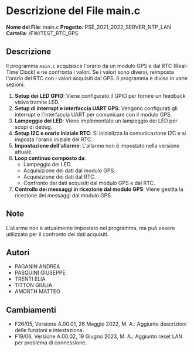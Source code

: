 # Descrizione del File main.c

**Nome del File**: main.c
**Progetto**: PSE_2021_2022_SERVER_NTP_LAN
**Cartella**: /FW/TEST_RTC_GPS

## Descrizione
Il programma `main.c` acquisisce l'orario da un modulo GPS e dal RTC (Real-Time Clock) e ne confronta i valori. Se i valori sono diversi, reimposta l'orario del RTC con i valori acquisiti dal GPS. Il programma è diviso in varie sezioni:

1. **Setup dei LED GPIO**: Viene configurato il GPIO per fornire un feedback visivo tramite LED.
2. **Setup di interrupt e interfaccia UART GPS**: Vengono configurati gli interrupt e l'interfaccia UART per comunicare con il modulo GPS.
3. **Lampeggio dei LED**: Viene implementato un lampeggio dei LED per scopi di debug.
4. **Setup I2C e orario iniziale RTC**: Si inizializza la comunicazione I2C e si imposta l'orario iniziale del RTC.
5. **Impostazione dell'allarme**: L'allarme non è impostato nella versione attuale.
6. **Loop continuo composto da**:
   - Lampeggio dei LED.
   - Acquisizione dei dati dal modulo GPS.
   - Acquisizione dei dati dal RTC.
   - Confronto dei dati acquisiti dal modulo GPS e dal RTC.
7. **Controllo dei messaggi in ricezione dal modulo GPS**: Viene gestita la ricezione dei messaggi dal modulo GPS.

## Note
L'allarme non è attualmente impostato nel programma, ma può essere utilizzato per il confronto dei dati acquisiti.

## Autori
- PAGANIN ANDREA
- PASQUINI GIUSEPPE
- TRENTI ELIA
- TITTON GIULIA
- AMORTH MATTEO

## Cambiamenti
- F26/05, Versione A.00.01, 26 Maggio 2022, M. A.: Aggiunte descrizioni delle funzioni e intestazione.
- F19/06, Versione A.00.02, 19 Giugno 2023, M. A.: Aggiunto reset LAN per problema di connessione.


